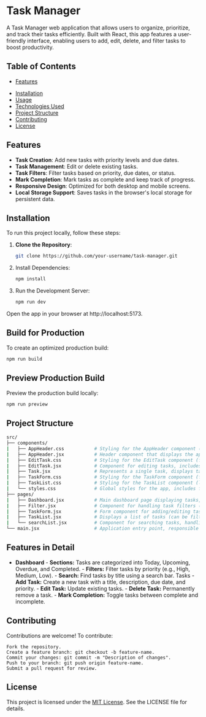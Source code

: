 # Task Manager

A Task Manager web application that allows users to organize, prioritize, and track their tasks efficiently. Built with React, this app features a user-friendly interface, enabling users to add, edit, delete, and filter tasks to boost productivity.

## Table of Contents

- [Features](#features)
<!--- [Screenshots](#screenshots)-->
- [Installation](#Installation)
- [Usage](#usage)
- [Technologies Used](#technologies-used)
- [Project Structure](#project-structure)
- [Contributing](#contributing)
- [License](#license)

## Features

- **Task Creation**: Add new tasks with priority levels and due dates.
- **Task Management**: Edit or delete existing tasks.
- **Task Filters**: Filter tasks based on priority, due dates, or status.
- **Mark Completion**: Mark tasks as complete and keep track of progress.
- **Responsive Design**: Optimized for both desktop and mobile screens.
- **Local Storage Support**: Saves tasks in the browser's local storage for persistent data.

<!--## Screenshots-->

<!--![Task List Screenshot](./screenshots/task-list.png)-->
<!--![Add Task Screenshot](./screenshots/add-task.png)-->

## Installation

To run this project locally, follow these steps:

1. **Clone the Repository**:

   ```bash
   git clone https://github.com/your-username/task-manager.git

   ```

2. Install Dependencies:

   ```bash
   npm install
   ```

3. Run the Development Server:

   ```bash
   npm run dev
   ```

Open the app in your browser at http://localhost:5173.

## Build for Production

To create an optimized production build:

```bash
npm run build
```

## Preview Production Build

Preview the production build locally:

```bash
npm run preview
```

## Project Structure

```bash
src/
├── components/
|   ├── AppHeader.css           # Styling for the AppHeader component (layout, colors, fonts, etc.)
|   ├── AppHeader.jsx           # Header component that displays the application title and navigation links
|   ├── EditTask.css            # Styling for the EditTask component (form layout, input fields, etc.)
|   ├── EditTask.jsx            # Component for editing tasks, includes a form for task details and updates
|   ├── Task.jsx                # Represents a single task, displays task details (title, description, status)
|   ├── TaskForm.css            # Styling for the TaskForm component (form elements, button styles)
|   ├── TaskList.css            # Styling for the TaskList component (list layout, task card styling)
|   └── styles.css              # Global styles for the app, includes font styles, margins, padding, etc.
├── pages/
|   ├── Dashboard.jsx           # Main dashboard page displaying tasks, filters, and other app features
|   ├── Filter.jsx              # Component for handling task filters (e.g., by status, date)
|   ├── TaskForm.jsx            # Form component for adding/editing tasks, with input fields for task details
|   ├── TaskList.jsx            # Displays a list of tasks (can be filtered or sorted based on user input)
|   └── searchList.jsx          # Component for searching tasks, handling search queries and displaying results
└── main.jsx                    # Application entry point, responsible for rendering the root component (App)

```

## Features in Detail

- **Dashboard** - **Sections:** Tasks are categorized into Today, Upcoming, Overdue, and Completed. - **Filters:** Filter tasks by priority (e.g., High, Medium, Low). - **Search:** Find tasks by title using a search bar.
  Tasks - **Add Task:** Create a new task with a title, description, due date, and priority. - **Edit Task:** Update existing tasks. - **Delete Task:** Permanently remove a task. - **Mark Completion:** Toggle tasks between complete and incomplete.

## Contributing

Contributions are welcome! To contribute:

    Fork the repository.
    Create a feature branch: git checkout -b feature-name.
    Commit your changes: git commit -m "Description of changes".
    Push to your branch: git push origin feature-name.
    Submit a pull request for review.

## License

This project is licensed under the [MIT License](https://www.google.com). See the LICENSE file for details.
